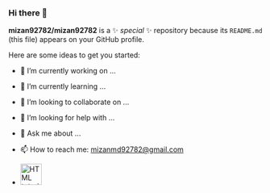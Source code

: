 ### Hi there 👋


**mizan92782/mizan92782** is a ✨ _special_ ✨ repository because its `README.md` (this file) appears on your GitHub profile.

Here are some ideas to get you started:

- 🔭 I’m currently working on ...
- 🌱 I’m currently learning ...
- 👯 I’m looking to collaborate on ...
- 🤔 I’m looking for help with ...
- 💬 Ask me about ...
- 📫 How to reach me: mizanmd92782@gmail.com

- <a href="Facebook"><img src="https://www.facebook.com/" alt="HTML tutorial" style="width:42px;height:42px;"></a>

